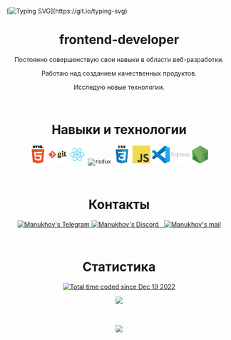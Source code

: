 [![Typing SVG](https://readme-typing-svg.herokuapp.com?font=Old+Standard+TT&size=50&pause=1000&color=0AAE6B&center=true&vCenter=true&width=800&height=70&lines=Hi+there!;Welcome+to+my+GitHub+profile!)](https://git.io/typing-svg)

<h1 align="center">frontend-developer</h1>
<p align="center">Постоянно совершенствую свои навыки в области веб-разработки.</p>
<p align="center">Работаю над созданием качественных продуктов.</p>
<p align="center">Исследую новые технологии.</p>
&nbsp;
<h1 align="center">Навыки и технологии</h1>
 
<p align="center">
<code><img height="40" src="https://raw.githubusercontent.com/github/explore/80688e429a7d4ef2fca1e82350fe8e3517d3494d/topics/html/html.png" alt="HTML"></code>
<code><img height="40" src="https://raw.githubusercontent.com/github/explore/80688e429a7d4ef2fca1e82350fe8e3517d3494d/topics/git/git.png" alt="git"></code>
<code><img height="40" src="https://raw.githubusercontent.com/github/explore/80688e429a7d4ef2fca1e82350fe8e3517d3494d/topics/react/react.png" alt="react"></code>
<code><img height="40" src="https://www.svgrepo.com/show/452093/redux.svg" alt="redux"></code>
<code><img height="40" src="https://raw.githubusercontent.com/github/explore/80688e429a7d4ef2fca1e82350fe8e3517d3494d/topics/css/css.png" alt="CSS"></code>
<code><img height="40" src="https://raw.githubusercontent.com/github/explore/80688e429a7d4ef2fca1e82350fe8e3517d3494d/topics/javascript/javascript.png" alt="Javascript"></code>
<code><img height="40" src="https://raw.githubusercontent.com/github/explore/80688e429a7d4ef2fca1e82350fe8e3517d3494d/topics/visual-studio-code/visual-studio-code.png" alt="VS Code"></code>
<code><img height="40" src="https://raw.githubusercontent.com/github/explore/80688e429a7d4ef2fca1e82350fe8e3517d3494d/topics/express/express.png" alt="express"></code>
<code><img height="40" src="https://raw.githubusercontent.com/github/explore/80688e429a7d4ef2fca1e82350fe8e3517d3494d/topics/nodejs/nodejs.png" alt="nodejs"></code>
</p>

&nbsp;

<h1 align="center">Контакты</h1>
<div align="center">
<a href="https://t.me/Manukhov">
  <img alt="Manukhov's Telegram" width="40px" src="https://www.svgrepo.com/show/354443/telegram.svg"/>
</a>
<a href="https://discordapp.com/users/353989085163028481">
  <img alt="Manukhov's Discord" width="40px" src="https://www.svgrepo.com/show/353655/discord-icon.svg" />
</a>
<a href="mailto:m_igor97@mail.com">&nbsp;
  <img alt="Manukhov's mail" width="40px" src="https://www.svgrepo.com/show/349443/mail.svg" />
</a>
</div>

&nbsp;

<h1 align="center">Статистика</h1>

<p align="center">
  <a href="https://wakatime.com/@7a8f5ef8-778d-43f8-bcdc-7f3cac8949e2"><img src="https://wakatime.com/badge/user/7a8f5ef8-778d-43f8-bcdc-7f3cac8949e2.svg" alt="Total time coded since Dec 19 2022" /></a> 
</p>
<p align="center">
<a href="https://github.com/Legend1796/github-readme-stats">
  <img src="https://github-readme-stats.vercel.app/api/top-langs/?username=Legend1796&layout=compact" />
</a>
</p>
&nbsp;
<p align="center">
<a  href="https://github.com/Legend1796/github-readme-stats">
  <img src="https://github-readme-stats.vercel.app/api?username=Legend1796&hide=stars&show_icons=true&theme=tokyonight"/>
</a>
</p>
&nbsp;
